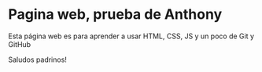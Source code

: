 # Pagina web, prueba de Anthony

Esta página web es para aprender a usar HTML, CSS, JS y un poco de Git y GitHub

Saludos padrinos!